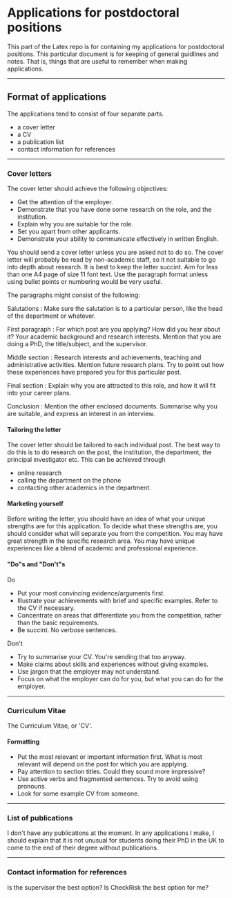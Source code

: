 # Applications for postdoctoral positions

This part of the Latex repo is for containing my applications for postdoctoral positions. This particular document is for keeping of general guidlines and notes. That is, things that are useful to remember when making applications.

---

## Format of applications

The applications tend to consist of four separate parts.

- a cover letter
- a CV
- a publication list
- contact information for references

---

### Cover letters

The cover letter should achieve the following objectives:

- Get the attention of the employer.
- Demonstrate that you have done some research on the role, and the institution.
- Explain why you are suitable for the role.
- Set you apart from other applicants.
- Demonstrate your ability to communicate effectively in written English.

You should send a cover letter unless you are asked not to do so. The cover letter will probably be read by non-academic staff, so it not suitable to go into depth about research. It is best to keep the letter succint. Aim for less than one A4 page of size 11 font text. Use the paragraph format unless using bullet points or numbering would be very useful.

The paragraphs might consist of the following:

Salutations
: Make sure the salutation is to a particular person, like the head of the department or whatever.

First paragraph
: For which post are you applying? How did you hear about it? Your academic background and research interests. Mention that you are doing a PhD, the title/subject, and the supervisor.

Middle section
: Research interests and achievements, teaching and administrative activities. Mention future research plans. Try to point out how these experiences have prepared you for this particular post. 

Final section
: Explain why you are attracted to this role, and how it will fit into your career plans.

Conclusion
: Mention the other enclosed documents. Summarise why you are suitable, and express an interest in an interview.

#### Tailoring the letter

The cover letter should be tailored to each individual post. The best way to do this is to do research on the post, the institution, the department, the principal investigator etc. This can be achieved through

- online research
- calling the department on the phone
- contacting other academics in the department.

#### Marketing yourself

Before writing the letter, you should have an idea of what your unique strengths are for this application. To decide what these strengths are, you should consider what will separate you from the competition. You may have great strength in the specific research area. You may have unique experiences like a blend of academic and professional experience. 

#### "Do"s and "Don't"s

Do

- Put your most convincing evidence/arguments first. 
- Illustrate your achievements with brief and specific examples. Refer to the CV if necessary.
- Concentrate on areas that differentiate you from the competition, rather than the basic requirements.
- Be succint. No verbose sentences.

Don't

- Try to summarise your CV. You're sending that too anyway.
- Make claims about skills and experiences without giving examples.
- Use jargon that the employer may not understand.
- Focus on what the employer can do for you, but what you can do for the employer.

---

### Curriculum Vitae

The Curriculum Vitae, or 'CV'.

#### Formatting

- Put the most relevant or important information first. What is most relevant will depend on the post for which you are applying.
- Pay attention to section titles. Could they sound more impressive?
- Use active verbs and fragmented sentences. Try to avoid using pronouns. 
- Look for some example CV from someone.

---

### List of publications

I don't have any publications at the moment. In any applications I make, I should explain that it is not unusual for students doing their PhD in the UK to come to the end of their degree without publications.

---

### Contact information for references

Is the supervisor the best option? Is CheckRisk the best option for me?
